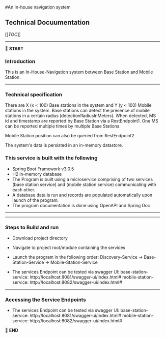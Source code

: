 #An in-house navigation system


## Technical Docuumentation

[[_TOC_]]

---

:scroll: **START**

### Introduction

This is an In-House-Navigation system between Base Station and Mobile Station.


---

### Technical specification
There are X (x < 100) Base stations in the system and Y (y < 100) Mobile stations in the system.
Base stations can detect the presence of mobile stations in a certain radius
(detectionRadiusInMeters). When detected, MS id and timestamp are reported by Base Station via a RestEndpoint1. One MS can be reported multiple times by multiple Base Stations

Mobile Station position  can also be queried from RestEndpoint2

The system's data is persisted in an in-memory datastore.


### This service is built with the following

- Spring Boot Framework v3.0.5
- H2 in-memory database
- The Program is built using a microservice comprising of two services (base station service) and (mobile station service) communicating with each other.
- A database data is run and records are populated automatically upon launch of the program.
- The program documentation is done using OpenAPI and Spring Doc
---


---

### Steps to Build and run

- Download project directory
- Navigate to project root/module containing the services
- Launch the program in the following order: Discovery-Service -> Base-Station-Service -> Mobile-Station-Service

- The services Endpoint can be tested via swagger UI:
    base-station-service: http://localhost:8081/swagger-ui/index.html#
    mobile-station-service: http://localhost:8082/swagger-ui/index.html#


---

### Accessing the Service Endpoints
- The services Endpoint can be tested via swagger UI:
    base-station-service: http://localhost:8081/swagger-ui/index.html#
    mobile-station-service: http://localhost:8082/swagger-ui/index.html#
    



:scroll: **END**
